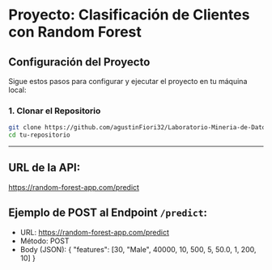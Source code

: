 # Proyecto: Clasificación de Clientes con Random Forest

## Configuración del Proyecto

Sigue estos pasos para configurar y ejecutar el proyecto en tu máquina local:

### 1. Clonar el Repositorio
```bash
git clone https://github.com/agustinFiori32/Laboratorio-Mineria-de-Datos-TP2.git
cd tu-repositorio
```

---

## URL de la API:
https://random-forest-app.com/predict

## Ejemplo de POST al Endpoint `/predict`:
- URL: https://random-forest-app.com/predict
- Método: POST
- Body (JSON):
  {
    "features": [30, "Male", 40000, 10, 500, 5, 50.0, 1, 200, 10]
  }
